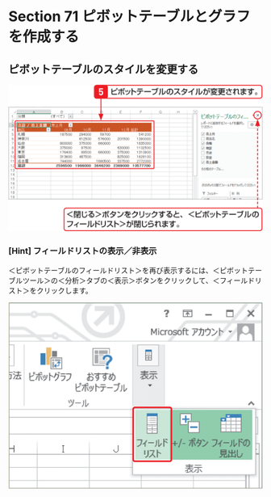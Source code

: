 # Section 71 ピボットテーブルとグラフを作成する

## ピボットテーブルのスタイルを変更する

![](004.png)

### [Hint] フィールドリストの表示／非表示

＜ピボットテーブルのフィールドリスト＞を再び表示するには、＜ピボットテーブルツール＞の＜分析＞タブの＜表示＞ボタンをクリックして、＜フィールドリスト＞をクリックします。

![hint](002.png)